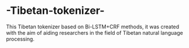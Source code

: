 # -Tibetan-tokenizer-
This Tibetan tokenizer based on Bi-LSTM+CRF methods, it was created with the aim of aiding researchers in the field of Tibetan natural language processing.
